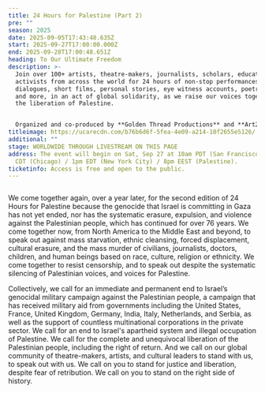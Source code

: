 ```yaml
---
title: 24 Hours for Palestine (Part 2)
pre: ""
season: 2025
date: 2025-09-05T17:43:48.635Z
start: 2025-09-27T17:00:00.000Z
end: 2025-09-28T17:00:48.651Z
heading: To Our Ultimate Freedom
description: >-
  Join over 100+ artists, theatre-makers, journalists, scholars, educators, and
  activists from across the world for 24 hours of non-stop performances, panels,
  dialogues, short films, personal stories, eye witness accounts, poetry, music,
  and more, in an act of global solidarity, as we raise our voices together for
  the liberation of Palestine.


  Organized and co-produced by **Golden Thread Productions** and **Art2Action**, in partnership with The Arab American National Museum, Ashtar Theatre, Aviva Arts, Decolonial Dharma, Donkeysaddle Projects, Dunya Productions, The Freedom Theatre, Meem Collective, New Arab American Theater Works, Noor Theatre, The Palestine Institute for Public Diplomacy (PIPD), and Zoukak Theatre Company.
titleimage: https://ucarecdn.com/b76b6d6f-5fea-4e09-a214-10f2655e5126/
additional: ""
stage: WORLDWIDE THROUGH LIVESTREAM ON THIS PAGE
address: The event will begin on Sat, Sep 27 at 10am PDT (San Francisco) / 12pm
  CDT (Chicago) / 1pm EDT (New York City) / 8pm EEST (Palestine).
ticketinfo: Access is free and open to the public.
---
```



```

```

We come together again, over a year later, for the second edition of 24 Hours for Palestine because the genocide that Israel is committing in Gaza has not yet ended, nor has the systematic erasure, expulsion, and violence against the Palestinian people, which has continued for over 76 years. We come together now, from North America to the Middle East and beyond, to speak out against mass starvation, ethnic cleansing, forced displacement, cultural erasure, and the mass murder of civilians, journalists, doctors, children, and human beings based on race, culture, religion or ethnicity. We come together to resist censorship, and to speak out despite the systematic silencing of Palestinian voices, and voices for Palestine. 

Collectively, we call for an immediate and permanent end to Israel’s genocidal military campaign against the Palestinian people, a campaign that has received military aid from governments including the United States, France, United Kingdom, Germany, India, Italy, Netherlands, and Serbia, as well as the support of countless multinational corporations in the private sector. We call for an end to Israel's apartheid system and illegal occupation of Palestine. We call for the complete and unequivocal liberation of the Palestinian people, including the right of return. And we call on our global community of theatre-makers, artists, and cultural leaders to stand with us, to speak out with us. We call on you to stand for justice and liberation, despite fear of retribution. We call on you to stand on the right side of history.